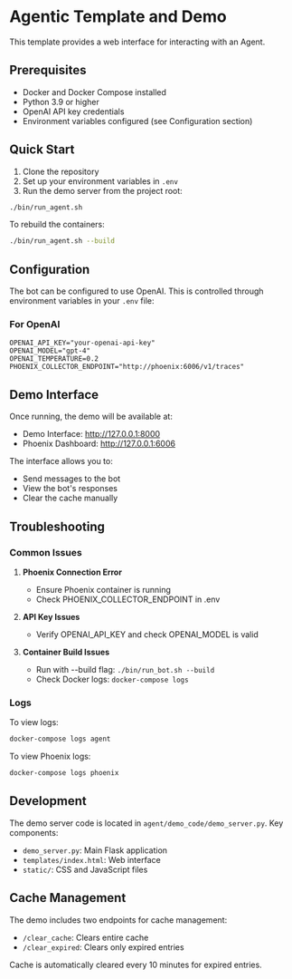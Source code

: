 # Agentic Template and Demo

This template provides a web interface for interacting with an Agent.

## Prerequisites

- Docker and Docker Compose installed
- Python 3.9 or higher
- OpenAI API key credentials
- Environment variables configured (see Configuration section)

## Quick Start

1. Clone the repository
2. Set up your environment variables in `.env`
3. Run the demo server from the project root:
```bash
./bin/run_agent.sh
```

To rebuild the containers:
```bash
./bin/run_agent.sh --build
```

## Configuration

The bot can be configured to use OpenAI. This is controlled through environment variables in your `.env` file:

### For OpenAI
```env
OPENAI_API_KEY="your-openai-api-key"
OPENAI_MODEL="gpt-4"
OPENAI_TEMPERATURE=0.2
PHOENIX_COLLECTOR_ENDPOINT="http://phoenix:6006/v1/traces"
```

## Demo Interface

Once running, the demo will be available at:
- Demo Interface: http://127.0.0.1:8000
- Phoenix Dashboard: http://127.0.0.1:6006

The interface allows you to:
- Send messages to the bot
- View the bot's responses
- Clear the cache manually

## Troubleshooting

### Common Issues

1. **Phoenix Connection Error**
   - Ensure Phoenix container is running
   - Check PHOENIX_COLLECTOR_ENDPOINT in .env

2. **API Key Issues**
   - Verify OPENAI_API_KEY and check OPENAI_MODEL is valid

3. **Container Build Issues**
   - Run with --build flag: `./bin/run_bot.sh --build`
   - Check Docker logs: `docker-compose logs`

### Logs

To view logs:
```bash
docker-compose logs agent
```

To view Phoenix logs:
```bash
docker-compose logs phoenix
```

## Development

The demo server code is located in `agent/demo_code/demo_server.py`. Key components:

- `demo_server.py`: Main Flask application
- `templates/index.html`: Web interface
- `static/`: CSS and JavaScript files

## Cache Management

The demo includes two endpoints for cache management:
- `/clear_cache`: Clears entire cache
- `/clear_expired`: Clears only expired entries

Cache is automatically cleared every 10 minutes for expired entries.
